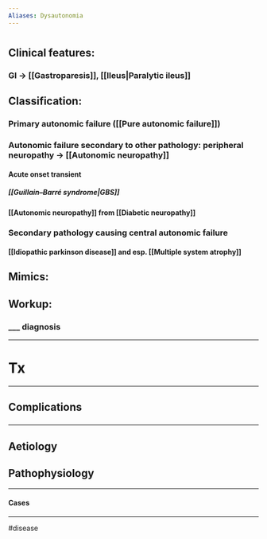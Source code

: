 ```yaml
---
Aliases: Dysautonomia
---
```

# 
## Clinical features:
### GI -> [[Gastroparesis]], [[Ileus|Paralytic ileus]]
## Classification: 
### Primary autonomic failure ([[Pure autonomic failure]])
### Autonomic failure secondary to other pathology: peripheral neuropathy -> [[Autonomic neuropathy]]
#### Acute onset transient
##### [[Guillain–Barré syndrome|GBS]]
#### [[Autonomic neuropathy]] from [[Diabetic neuropathy]]
### Secondary pathology causing central autonomic failure
#### [[Idiopathic parkinson disease]] and esp. [[Multiple system atrophy]]
## Mimics:
###
## Workup:
### ___ diagnosis
---
# Tx

---
## Complications
###

---
## Aetiology
## Pathophysiology

---
#### Cases


---
#disease 